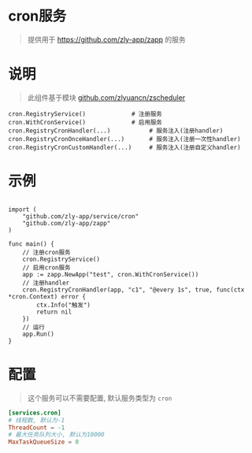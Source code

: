 
# cron服务

> 提供用于 https://github.com/zly-app/zapp 的服务

# 说明

> 此组件基于模块 [github.com/zlyuancn/zscheduler](https://github.com/zlyuancn/zscheduler)

```text
cron.RegistryService()             # 注册服务
cron.WithCronService()             # 启用服务
cron.RegistryCronHandler(...)           # 服务注入(注册handler)
cron.RegistryCronOnceHandler(...)       # 服务注入(注册一次性handler)
cron.RegistryCronCustomHandler(...)     # 服务注入(注册自定义handler)
```

# 示例
```gopackage main

import (
	"github.com/zly-app/service/cron"
	"github.com/zly-app/zapp"
)

func main() {
	// 注册cron服务
	cron.RegistryService()
	// 启用cron服务
	app := zapp.NewApp("test", cron.WithCronService())
	// 注册handler
	cron.RegistryCronHandler(app, "c1", "@every 1s", true, func(ctx *cron.Context) error {
		ctx.Info("触发")
		return nil
	})
	// 运行
	app.Run()
}
```

# 配置

> 这个服务可以不需要配置, 默认服务类型为 `cron`

```toml
[services.cron]
# 线程数, 默认为-1
ThreadCount = -1
# 最大任务队列大小, 默认为10000
MaxTaskQueueSize = 0
```
